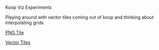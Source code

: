 Koop Viz Experiments 

Playing around with vector tiles coming out of koop and thinking about interpolating grids 

[PNG Tile](http://chelm.github.io/koop-viz-experiments/d3-tiles.html)

[Vector Tiles](http://chelm.github.io/koop-viz-experiments/d3-vector-tiles.html)
